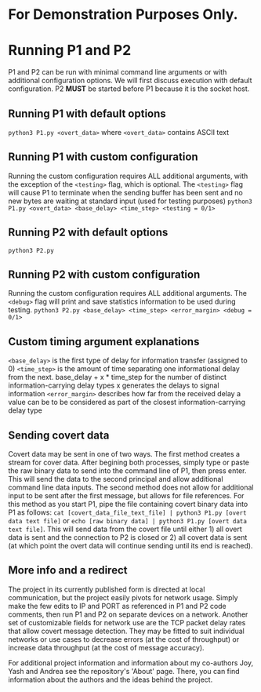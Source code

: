 # For Demonstration Purposes Only.

# Running P1 and P2 
P1 and P2 can be run with minimal command line arguments or with additional configuration options. We will first discuss execution with default configuration. P2 **MUST** be started before P1 because it is the socket host.

## Running P1 with default options
`python3 P1.py <overt_data>` where `<overt_data>` contains ASCII text

## Running P1 with custom configuration
Running the custom configuration requires ALL additional arguments, with the exception of the `<testing>` flag, which is optional. The `<testing>` flag will cause P1 to terminate when the sending buffer has been sent and no new bytes are waiting at standard input (used for testing purposes)
`python3 P1.py <overt_data> <base_delay> <time_step> <testing = 0/1>`

## Running P2 with default options
`python3 P2.py`

## Running P2 with custom configuration
Running the custom configuration requires ALL additional arguments. The `<debug>` flag will print and save statistics information to be used during testing.
`python3 P2.py <base_delay> <time_step> <error_margin> <debug = 0/1>` 

## Custom timing argument explanations
`<base_delay>` is the first type of delay for information transfer (assigned to 0)
`<time_step>` is the amount of time separating one informational delay from the next. base_delay + x * time_step for the number of distinct information-carrying delay types x generates the delays to signal information
`<error_margin>` describes how far from the received delay a value can be to be considered as part of the closest information-carrying delay type

## Sending covert data
Covert data may be sent in one of two ways. The first method creates a stream for cover data. After begining both processes, simply type or paste the raw binary data to send into the command line of P1, then press enter. This will send the data to the second principal and allow additional command line data inputs. The second method does not allow for additional input to be sent after the first message, but allows for file references. For this method as you start P1, pipe the file containing covert binary data into P1 as follows: 
`cat [covert_data_file_text_file] | python3 P1.py [overt data text file]` or `echo [raw binary data] | python3 P1.py [overt data text file]`. This will send data from the covert file until either 1) all overt data is sent and the connection to P2 is closed or 2) all covert data is sent (at which point the overt data will continue sending until its end is reached).

## More info and a redirect

The project in its currently published form is directed at local communication, but the project easily pivots for network usage. Simply make the few edits to IP and PORT as referenced in P1 and P2 code comments, then run P1 and P2 on separate devices on a network. Another set of customizable fields for network use are the TCP packet delay rates that allow covert message detection. They may be fitted to suit individual networks or use cases to decrease errors (at the cost of throughput) or increase data throughput (at the cost of message accuracy).

For additional project information and information about my co-authors Joy, Yash and Andrea see the repository's 'About' page. There, you can find information about the authors and the ideas behind the project.
